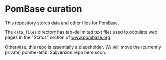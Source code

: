 # PomBase curation

This repository stores data and other files for PomBase.

The `data_files` directory has tab-delimited text files used to
populate web pages in the "Status" section of www.pombase.org.

Otherwise, this repo is essentially a placeholder.  We will move the
(currently private) pombe-embl Subversion repo here soon.

